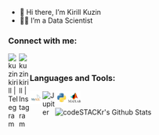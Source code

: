 - 👋 Hi there, I’m Kirill Kuzin
- 👨‍🎓 I’m a Data Scientist 

### Connect with me:
[<img align="left" alt="kuzinkirill | Telegram" width="22px" src="https://cdn.jsdelivr.net/npm/simple-icons@v3/icons/telegram.svg" />](https://t.me/kuzyaaa15)
[<img align="left" alt="kuzinkirill | Instagram" width="22px" src="https://cdn.jsdelivr.net/npm/simple-icons@v3/icons/instagram.svg" />](https://www.instagram.com/kirillkuzini)

<br />

### Languages and Tools:
<img align="left" alt="MySQL" width="26px" src="https://raw.githubusercontent.com/github/explore/80688e429a7d4ef2fca1e82350fe8e3517d3494d/topics/mysql/mysql.png" />
<img align="left" alt="Jupiter" width="26px" src="https://avatars.githubusercontent.com/u/7388996?s=200&v=4" />
<img align="left" alt="Python" width="26px" src="https://raw.githubusercontent.com/github/explore/80688e429a7d4ef2fca1e82350fe8e3517d3494d/topics/python/python.png" />
<img align="left" alt="Matlab" width="26px" src="https://raw.githubusercontent.com/github/explore/80688e429a7d4ef2fca1e82350fe8e3517d3494d/topics/matlab/matlab.png" />
<br />
<br />
<img align="left" alt="codeSTACKr's Github Stats" src="https://github-readme-stats.vercel.app/api?username=kuzinkirill&show_icons=true&hide_border=true" />



<!---
kuzinkirill/kuzinkirill is a ✨ special ✨ repository because its `README.md` (this file) appears on your GitHub profile.
You can click the Preview link to take a look at your changes.
--->

